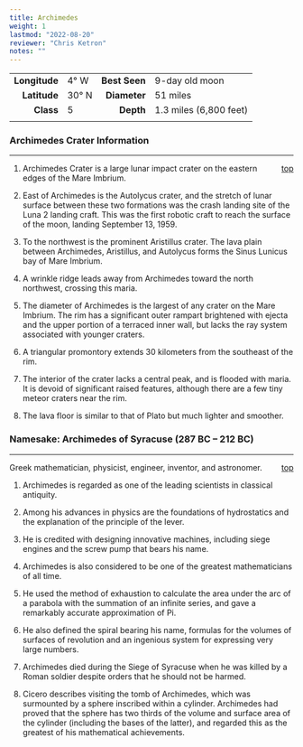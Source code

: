 ```yaml
---
title: Archimedes
weight: 1
lastmod: "2022-08-20"
reviewer: "Chris Ketron"
notes: ""
---
```


|               |           |               |                        |
| ------------: | :-------- | ------------: | :--------------------- |
| **Longitude** | 4&deg; W  | **Best Seen** | 9-day old moon         |
|  **Latitude** | 30&deg; N |  **Diameter** | 51 miles               |
|     **Class** | 5         |     **Depth** | 1.3 miles (6,800 feet) |
|               |           |               |                        |

### Archimedes Crater Information

---
<span style='float:right;'>[top](#)</span>

1. Archimedes Crater is a large lunar impact crater on the eastern edges of the Mare Imbrium.

2. East of Archimedes is the Autolycus crater, and the stretch of lunar surface between these two formations was the crash landing site of the Luna 2 landing craft. This was the first robotic craft to reach the surface of the moon, landing September 13, 1959.

3. To the northwest is the prominent Aristillus crater. The lava plain between Archimedes, Aristillus, and Autolycus forms the Sinus Lunicus bay of Mare Imbrium.

4. A wrinkle ridge leads away from Archimedes toward the north northwest, crossing this maria.

5. The diameter of Archimedes is the largest of any crater on the Mare Imbrium. The rim has a significant outer rampart brightened with ejecta and the upper portion of a terraced inner wall, but lacks the ray system associated with younger craters.

6. A triangular promontory extends 30 kilometers from the southeast of the rim.

7. The interior of the crater lacks a central peak, and is flooded with maria. It is devoid of significant raised features, although there are a few tiny meteor craters near the rim.

8. The lava floor is similar to that of Plato but much lighter and smoother.

### Namesake: Archimedes of Syracuse (287 BC – 212 BC)

---
<span style='float:right;'>[top](#)</span>

Greek mathematician, physicist, engineer, inventor, and astronomer.

1. Archimedes is regarded as one of the leading scientists in classical antiquity.

2. Among his advances in physics are the foundations of hydrostatics and the explanation of the principle of the lever.

3. He is credited with designing innovative machines, including siege engines and the screw pump that bears his name.

4. Archimedes is also considered to be one of the greatest mathematicians of all time.

5. He used the method of exhaustion to calculate the area under the arc of a parabola with the summation of an infinite series, and gave a remarkably accurate approximation of Pi.

6. He also defined the spiral bearing his name, formulas for the volumes of surfaces of revolution and an ingenious system for expressing very large numbers.

7. Archimedes died during the Siege of Syracuse when he was killed by a Roman soldier despite orders that he should not be harmed.

8. Cicero describes visiting the tomb of Archimedes, which was surmounted by a sphere inscribed within a cylinder. Archimedes had proved that the sphere has two thirds of the volume and surface area of the cylinder (including the bases of the latter), and regarded this as the greatest of his mathematical achievements.

